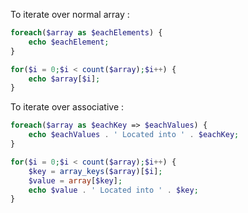 
To iterate over normal array :

```php
foreach($array as $eachElements) {
	echo $eachElement;
}

for($i = 0;$i < count($array);$i++) {
	echo $array[$i];
}
```

To iterate over associative :

```php
foreach($array as $eachKey => $eachValues) {
	echo $eachValues . ' Located into ' . $eachKey;
}

for($i = 0;$i < count($array);$i++) {
	$key = array_keys($array)[$i];
	$value = array[$key];
	echo $value . ' Located into ' . $key;
}
```







